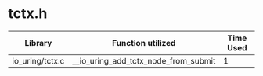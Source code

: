 # tctx.h

| Library | Function utilized | Time Used |
| - | - | - |
| io_uring/tctx.c | __io_uring_add_tctx_node_from_submit | 1 |
